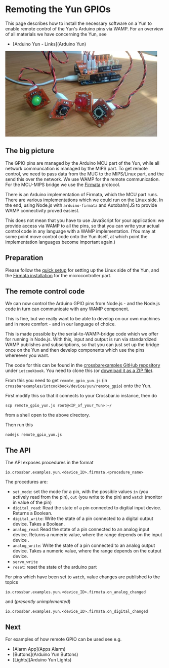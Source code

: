 # Remoting the Yun GPIOs

This page describes how to install the necessary software on a Yun to enable remote control of the Yun's Arduino pins via WAMP.  For an overview of all materials we have concerning the Yun, see

* [Arduino Yun - Links](Arduino Yun)

![Arduino Yun with GPIOs](/static/img/iotcookbook/remote_gpio_arduino_yun.jpg)

## The big picture

The GPIO pins are managed by the Arduino MCU part of the Yun, while all network communcation is managed by the MIPS part.
To get remote control, we need to pass data from the MUC to the MIPS/Linux part, and the send this over the network. We use WAMP for the remote communication. For the MCU-MIPS bridge we use the [Firmata](https://github.com/firmata/protocol) protocol.

There is an Arduino implementation of Firmata, which the MCU part runs. There are various implementations which we could run on the Linux side. In the end, using Node.js with `arduino-firmata` and Autobahn|JS to provide WAMP connectivity proved easiest.

This does not mean that you have to use JavaScript for your application: we provide access via WAMP to all the pins, so that you can write your actual control code in any language with a WAMP implementation. (You may at some point move control code onto the Yun itself, at which point the implementation languages become important again.)

## Preparation

Please follow the [quick setup](Arduino-Yun-Quick-Setup) for setting up the Linux side of the Yun, and the [Firmata installation](Arduino-Yun-Installing-Firmata) for the microcontroller part.

## The remote control code

We can now control the Arduino GPIO pins from Node.js - and the Node.js code in turn can communicate with any WAMP component.

This is fine, but we really want to be able to develop on our own machines and in more comfort - and in our language of choice.

This is made possible by the serial-to-WAMP-bridge code which we offer for running in Node.js. With this, input and output is run via standardized WAMP publishes and subscriptions, so that you can just set up the bridge once on the Yun and then develop components which use the pins whereever you want.

The code for this can be found in the [crossbarexamples GitHub repository](https://github.com/crossbario/crossbarexamples) under `iotcookbook`. You need to clone this (or [download it as a ZIP file](https://github.com/crossbario/crossbarexamples/archive/master.zip)).

From this you need to get `remote_gpio_yun.js` (in `crossbarexamples/iotcookbook/device/yun/remote_gpio`) onto the Yun.

First modify this so that it connects to your Crossbar.io instance, then do

    scp remote_gpio_yun.js root@<IP_of_your_Yun>:~/

from a shell open to the above directory.

Then run this

    nodejs remote_gpio_yun.js

## The API

The API exposes procedures in the format

    io.crossbar.examples.yun.<device_ID>.firmata.<procedure_name>

The procedures are:

* `set_mode`: set the mode for a pin, with the possible values `in` (you actively read from the pin), `out` (you write to the pin) and `watch` (monitor in value of the pin)
* `digital_read`: Read the state of a pin connected to digitial input device. Returns a Boolean.
* `digital_write`: Write the state of a pin connected to a digital output device. Takes a Boolean.
* `analog_read`: Read the state of a pin connected to an analog input device. Returns a numeric value, where the range depends on the input device .
* `analog_write`:  Write the state of a pin connected to an analog output device. Takes a numeric value, where the range depends on the output device.
* `servo_write`
* `reset`: reset the state of the arduino part

For pins which have been set to `watch`, value changes are published to the topics

    io.crossbar.examples.yun.<device_ID>.firmata.on_analog_changed

and (*presently unimplemented*)

    io.crossbar.examples.yun.<device_ID>.firmata.on_digital_changed

## Next

For examples of how remote GPIO can be used see e.g.

* [Alarm App](Apps Alarm)
* [Buttons](Arduino Yun Buttons)
* [Lights](Arduino Yun Lights)
